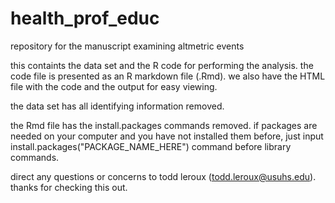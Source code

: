 # health_prof_educ
repository for the manuscript examining altmetric events

this containts the data set and the R code for performing the analysis.
the code file is presented as an R markdown file (.Rmd).
we also have the HTML file with the code and the output for easy viewing.

the data set has all identifying information removed.

the Rmd file has the install.packages commands removed. if packages 
are needed on your computer and you have not installed them before, 
just input install.packages("PACKAGE_NAME_HERE") command before library commands.

direct any questions or concerns to todd leroux (todd.leroux@usuhs.edu).
thanks for checking this out.
